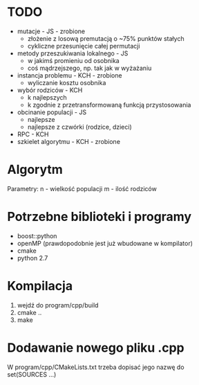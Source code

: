 TODO
====
  * mutacje - JS - zrobione
    * złożenie z losową premutacją o ~75% punktów stałych
    * cykliczne przesunięcie całej permutacji
  * metody przeszukiwania lokalnego - JS
    * w jakimś promieniu od osobnika
    * coś mądrzejszego, np. tak jak w wyżażaniu
  * instancja problemu - KCH - zrobione
    * wyliczanie kosztu osobnika
  * wybór rodziców - KCH
    * k najlepszych
    * k zgodnie z przetransformowaną funkcją przystosowania
  * obcinanie populacji - JS
    * najlepsze
    * najlepsze z czwórki (rodzice, dzieci)
  * RPC - KCH
  * szkielet algorytmu - KCH - zrobione

Algorytm
========
   
  Parametry:
    n - wielkość populacji
    m - ilość rodziców
   

  
Potrzebne biblioteki i programy
===============================
  
  * boost::python
  * openMP (prawdopodobnie jest już wbudowane w kompilator)
  * cmake
  * python 2.7



Kompilacja
==========
  1. wejdź do program/cpp/build 
  2. cmake ..
  3. make


Dodawanie nowego pliku .cpp 
===========================
  W program/cpp/CMakeLists.txt trzeba dopisać jego nazwę do set(SOURCES ...)
